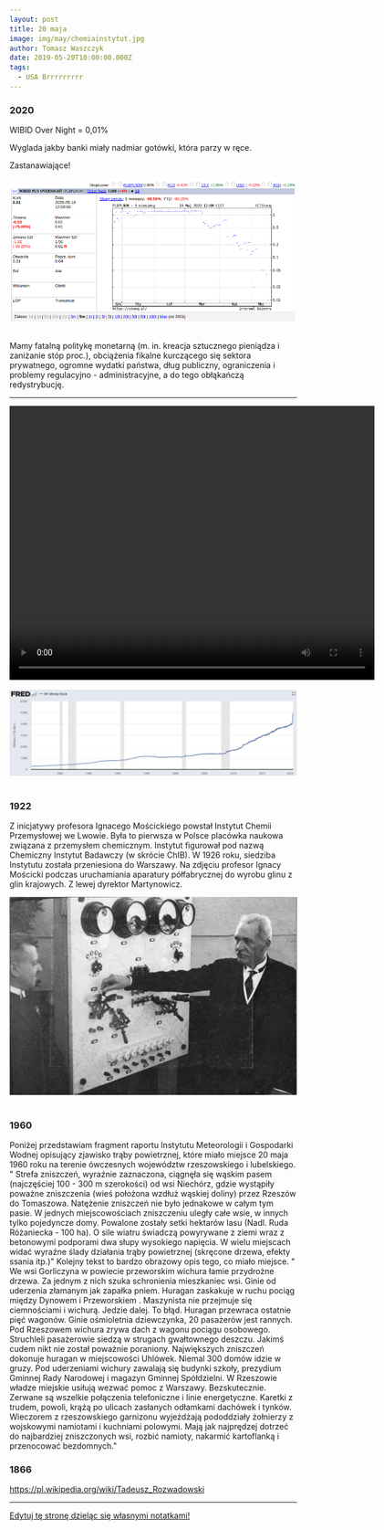 ```yaml
---
layout: post
title: 20 maja
image: img/may/chemiainstytut.jpg
author: Tomasz Waszczyk
date: 2019-05-20T10:00:00.000Z
tags:
  - USA Brrrrrrrrr
---
```


### 2020

WIBID Over Night = 0,01%

Wyglada jakby banki miały nadmiar gotówki, która parzy w ręce.

Zastanawiające!

<img src="./img/may/wibid.png"><br><br>

Mamy fatalną politykę monetarną (m. in. kreacja sztucznego pieniądza i zaniżanie stóp proc.), obciążenia fikalne kurczącego się sektora prywatnego, ogromne wydatki państwa, dług publiczny, ograniczenia i problemy regulacyjno - administracyjne, a do tego obłąkańczą redystrybucję.

---

<video width="640" height="480" controls loop>
  <source src="./movies/may/brrr.mp4" type="video/mp4">
Your browser does not support the video tag.
</video>

<img src="./img/may/usasupply.jpeg"><br><br>

### 1922

Z inicjatywy profesora Ignacego Mościckiego powstał Instytut Chemii Przemysłowej we Lwowie. Była to pierwsza w Polsce placówka naukowa związana z przemysłem chemicznym. Instytut figurował pod nazwą Chemiczny Instytut Badawczy (w skrócie ChIB). W 1926 roku, siedziba Instytutu została przeniesiona do Warszawy.
Na zdjęciu profesor Ignacy Mościcki podczas uruchamiania aparatury półfabrycznej do wyrobu glinu z glin krajowych.
Z lewej dyrektor Martynowicz.

<img src="./img/may/chemiainstytut.jpg"><br><br>

### 1960

Poniżej przedstawiam fragment raportu Instytutu Meteorologii i Gospodarki Wodnej opisujący zjawisko trąby powietrznej, które miało miejsce 20 maja 1960 roku na terenie ówczesnych województw rzeszowskiego i lubelskiego.
" Strefa zniszczeń, wyraźnie zaznaczona, ciągnęła się wąskim pasem (najczęściej 100 - 300 m szerokości) od wsi Niechórz, gdzie wystąpiły poważne zniszczenia (wieś położona wzdłuż wąskiej doliny) przez Rzeszów do Tomaszowa. Natężenie zniszczeń nie było jednakowe w całym tym pasie. W jednych miejscowościach zniszczeniu uległy całe wsie, w innych tylko pojedyncze domy. Powalone zostały setki hektarów lasu (Nadl. Ruda Różaniecka - 100 ha). O sile wiatru świadczą powyrywane z ziemi wraz z betonowymi podporami dwa słupy wysokiego napięcia. W wielu miejscach widać wyraźne ślady działania trąby powietrznej (skręcone drzewa, efekty ssania itp.)"
Kolejny tekst to bardzo obrazowy opis tego, co miało miejsce.
" We wsi Gorliczyna w powiecie przeworskim wichura łamie przydrożne drzewa. Za jednym z nich szuka schronienia mieszkaniec wsi. Ginie od uderzenia złamanym jak zapałka pniem.
Huragan zaskakuje w ruchu pociąg między
Dynowem i Przeworskiem . Maszynista nie przejmuje się ciemnościami i wichurą. Jedzie dalej. To błąd. Huragan przewraca ostatnie pięć wagonów. Ginie ośmioletnia dziewczynka, 20 pasażerów jest rannych.
Pod Rzeszowem wichura zrywa dach z wagonu pociągu osobowego. Struchleli pasażerowie siedzą w strugach gwałtownego deszczu. Jakimś cudem nikt nie został poważnie poraniony.
Największych zniszczeń dokonuje huragan w miejscowości Uhlówek. Niemal 300 domów idzie w gruzy. Pod uderzeniami wichury zawalają się budynki szkoły, prezydium Gminnej Rady Narodowej i magazyn Gminnej Spółdzielni.
W Rzeszowie władze miejskie usiłują wezwać pomoc z Warszawy. Bezskutecznie. Zerwane są wszelkie połączenia telefoniczne i linie energetyczne. Karetki z trudem, powoli, krążą po ulicach zasłanych odłamkami dachówek i tynków.
Wieczorem z rzeszowskiego garnizonu wyjeżdżają pododdziały żołnierzy z wojskowymi namiotami i kuchniami polowymi. Mają jak najprędzej dotrzeć do najbardziej zniszczonych wsi, rozbić namioty, nakarmić kartoflanką i przenocować bezdomnych."

### 1866

https://pl.wikipedia.org/wiki/Tadeusz_Rozwadowski

---

<a href="https://github.com/TomaszWaszczyk/historia.waszczyk.com/edit/master/src/content/may-20.md" target="_blank">Edytuj tę stronę dzieląc się własnymi notatkami!</a>
